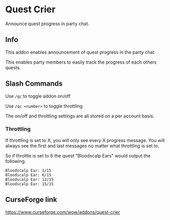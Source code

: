 # Quest Crier
Announce quest progress in party chat.

## Info

This addon enables announcement of quest progress in the party chat.

This enables party members to easily track the progress of each others quests. 

## Slash Commands

Use `/qc` to toggle addon on/off

Use `/qc <number>` to toggle throttling

The on/off and throttling settings are all stored on a per account basis.

### Throttling
If throttling is set to X, you will only see every X progress message. You will always see the first and last messages no matter what throttling is set to.

So if throttle is set to 6 the quest "Bloodscalp Ears" would output the following.

    Bloodscalp Ear: 1/15
    Bloodscalp Ear: 6/15
    Bloodscalp Ear: 12/15
    Bloodscalp Ear: 15/15

## CurseForge link
https://www.curseforge.com/wow/addons/quest-crier
